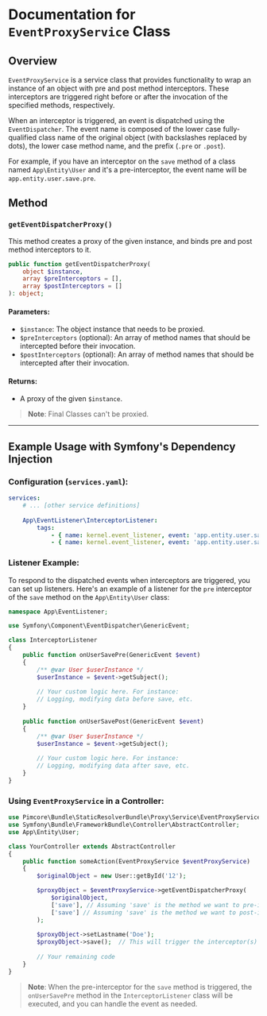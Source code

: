 
# Documentation for `EventProxyService` Class

## **Overview**

`EventProxyService` is a service class that provides functionality to wrap an instance of an object with pre and post method interceptors. These interceptors are triggered right before or after the invocation of the specified methods, respectively.

When an interceptor is triggered, an event is dispatched using the `EventDispatcher`. The event name is composed of the lower case fully-qualified class name of the original object (with backslashes replaced by dots), the lower case method name, and the prefix (`.pre` or `.post`).

For example, if you have an interceptor on the `save` method of a class named `App\Entity\User` and it's a pre-interceptor, the event name will be `app.entity.user.save.pre`.

## **Method**

### `getEventDispatcherProxy()`

This method creates a proxy of the given instance, and binds pre and post method interceptors to it.

```php
public function getEventDispatcherProxy(
    object $instance,
    array $preInterceptors = [],
    array $postInterceptors = []
): object;
```

#### Parameters:

- `$instance`: The object instance that needs to be proxied.
- `$preInterceptors` (optional): An array of method names that should be intercepted before their invocation.
- `$postInterceptors` (optional): An array of method names that should be intercepted after their invocation.

#### Returns:

- A proxy of the given `$instance`.

> **Note**: Final Classes can't be proxied.

---

## **Example Usage with Symfony's Dependency Injection**

### **Configuration (`services.yaml`):**

```yaml
services:
    # ... [other service definitions]
    
    App\EventListener\InterceptorListener:
        tags:
            - { name: kernel.event_listener, event: 'app.entity.user.save.pre', method: 'onUserSavePre' }
            - { name: kernel.event_listener, event: 'app.entity.user.save.post', method: 'onUserSavePost' }
```

### **Listener Example:**

To respond to the dispatched events when interceptors are triggered, you can set up listeners. Here's an example of a listener for the `pre` interceptor of the `save` method on the `App\Entity\User` class:

```php
namespace App\EventListener;

use Symfony\Component\EventDispatcher\GenericEvent;

class InterceptorListener
{
    public function onUserSavePre(GenericEvent $event)
    {
        /** @var User $userInstance */
        $userInstance = $event->getSubject();
        
        // Your custom logic here. For instance:
        // Logging, modifying data before save, etc.
    }
    
    public function onUserSavePost(GenericEvent $event)
    {
        /** @var User $userInstance */
        $userInstance = $event->getSubject();
        
        // Your custom logic here. For instance:
        // Logging, modifying data after save, etc.
    }
}
```

### **Using `EventProxyService` in a Controller:**

```php
use Pimcore\Bundle\StaticResolverBundle\Proxy\Service\EventProxyService;
use Symfony\Bundle\FrameworkBundle\Controller\AbstractController;
use App\Entity\User;

class YourController extends AbstractController
{
    public function someAction(EventProxyService $eventProxyService)
    {
        $originalObject = new User::getById('12');

        $proxyObject = $eventProxyService->getEventDispatcherProxy(
            $originalObject,
            ['save'], // Assuming 'save' is the method we want to pre-intercept
            ['save'] // Assuming 'save' is the method we want to post-intercept
        );
        
        $proxyObject->setLastname('Doe');
        $proxyObject->save();  // This will trigger the interceptor(s) for the save method
        
        // Your remaining code
    }
}
```

> **Note**: When the pre-interceptor for the `save` method is triggered, the `onUserSavePre` method in the `InterceptorListener` class will be executed, and you can handle the event as needed.
